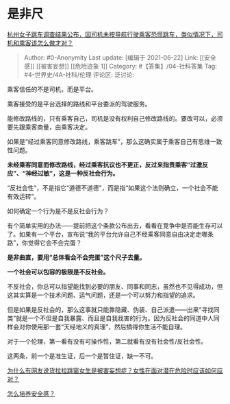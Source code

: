 # 是非尺
[杭州女子跳车调查结果公布，因司机未按导航行驶乘客恐慌跳车，类似情况下，司机和乘客该怎么做才对？](https://www.zhihu.com/question/466324039/answer/1954121969)

> Author: #0-Anonymity
> Last update: [编辑于 2021-06-22]
> Link: [[安全感]] [[被害妄想]] [[危险迹象 1]]
> Category: #【答集】/04-社科答集
> Tag: #4-世界史/4A-社科/伦理
> 评论区:
> 泛讨论:

乘客信任的不是司机，而是平台。

乘客接受的是平台选择的路线和平台委派的驾驶服务。

能修改路线的，只有乘客自己，司机是没有权利自己修改路线的。要改可以，必须要先跟乘客商量，由乘客决定。

如果是“经过乘客同意修改路线，乘客跳车”，那么这确实属于乘客自己有思维一致性问题。

**未经乘客同意而修改路线，经过乘客抗议也不更正，反过来指责乘客“过激反应”、“神经过敏”，这是一种反社会行为。**

“反社会性”，不是指它“道德不道德”，而是指“如果这个法则确立，一个社会不能有效运转”。

如何确定一个行为是不是反社会行为？

有个简单实用的办法——提前把这个条款公布出去，看看在竞争中是否能生存可以了。如果有一个平台，宣布说“我的平台允许自己不经乘客同意自由决定走哪条路”，你觉得它会不会完蛋？

**是非曲直，要用“总体看会不会完蛋”这个尺子去量。**

**一个社会可以包容的极限是不反社会。**

不反社会，你总可以指望能找到必要的朋友、同事和同志，虽然也不见得成功，但这其实算是一个技术问题、运气问题，还是一个可以努力和指望的追求。

但是如果是反社会的，那么这事就只能靠隐藏、伪装、自己派遣——出来“寻找同类”就是一个不但是自我暴露、而且是自我戕害的行为。因为反社会的同道中人同样会对你使用那一套“天经地义的真理”，然后搞得你生活不能自理。

对于一个伦理，第一看有没有可操作性，第二就看有没有社会性/反社会性。

这两条，前一个是准生证，后一个是暂住证，缺一不可。

[为什么有网友说货拉拉跳窗女生是被害妄想症？女性在面对潜在危险时应该如何应对？](https://www.zhihu.com/question/445953488/answer/1750694728)

[怎么培养安全感？](https://www.zhihu.com/question/29141214/answer/1764795653)

